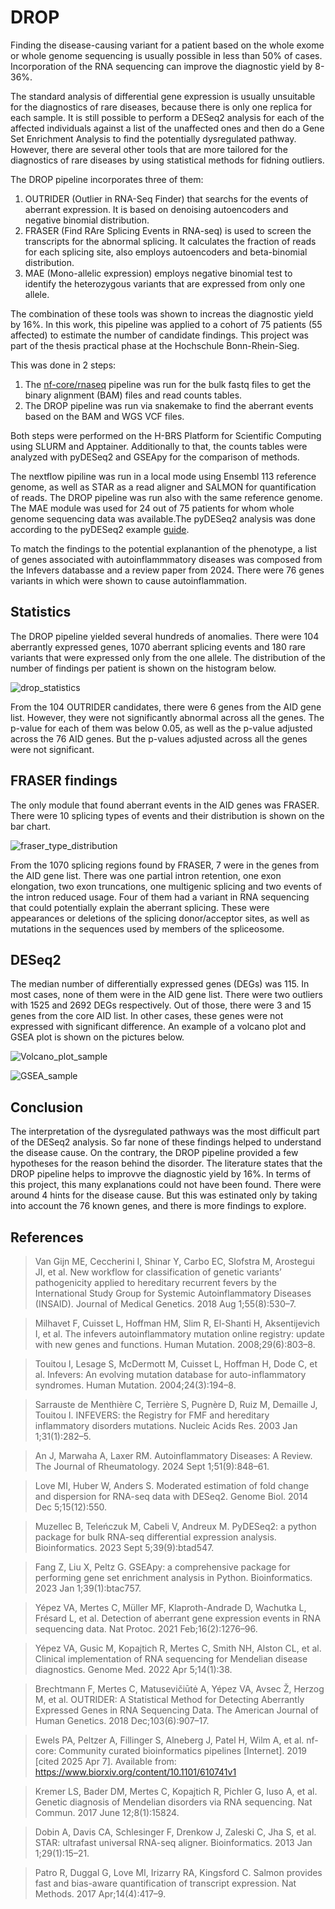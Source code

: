 # DROP

Finding the disease-causing variant for a patient based on the whole exome or whole genome sequencing is usually possible in less than 50% of cases. Incorporation of the RNA sequencing can improve the diagnostic yield by 8-36%. 

The standard analysis of differential gene expression is usually unsuitable for the diagnostics of rare diseases, because there is only one replica for each sample. It is still possible to perform a DESeq2 analysis for each of the affected individuals against a list of the unaffected ones and then do a Gene Set Enrichment Analysis to find the potentially dysregulated pathway. However, there are several other tools that are more tailored for the diagnostics of rare diseases by using statistical methods for fidning outliers.

The DROP pipeline incorporates three of them:
1. OUTRIDER (Outlier in RNA-Seq Finder) that searchs for the events of aberrant expression. It is based on denoising autoencoders and negative binomial distribution.
2. FRASER (Find RAre Splicing Events in RNA-seq) is used to screen the transcripts for the abnormal splicing. It calculates the fraction of reads for each splicing site, also employs autoencoders and beta-binomial distribution.
3. MAE (Mono-allelic expression) employs negative binomial test to identify the heterozygous variants that are expressed from only one allele.

The combination of these tools was shown to increas the diagnostic yield by 16%. In this work, this pipeline was applied to a cohort of 75 patients (55 affected) to estimate the number of candidate findings. This project was part of the thesis practical phase at the Hochschule Bonn-Rhein-Sieg.

This was done in 2 steps:
1. The [nf-core/rnaseq](https://nf-co.re/rnaseq/3.14.0/) pipeline was run for the bulk fastq files to get the binary alignment (BAM) files and read counts tables.
2. The DROP pipeline was run via snakemake to find the aberrant events based on the BAM and WGS VCF files.

Both steps were performed on the H-BRS Platform for Scientific Computing using SLURM and Apptainer. Additionally to that, the counts tables were analyzed with pyDESeq2 and GSEApy for the comparison of methods.

The nextflow pipiline was run in a local mode using Ensembl 113 reference genome, as well as STAR as a read aligner and SALMON for quantification of reads. The DROP pipeline was run also with the same reference genome. The MAE module was used for 24 out of 75 patients for whom whole genome sequencing data was available.The pyDESeq2 analysis was done according to the pyDESeq2 example [guide](https://github.com/mousepixels/sanbomics_scripts/blob/main/PyDeseq2_DE_tutorial.ipynb).

To match the findings to the potential explanantion of the phenotype, a list of genes associated with autoinflammmatory diseases was composed from the Infevers databasse and a review paper from 2024. There were 76 genes variants in which were shown to cause autoinflammation. 

## Statistics

The DROP pipeline yielded several hundreds of anomalies. There were 104 aberrantly expressed genes, 1070 aberrant splicing events and 180 rare variants that were expressed only from the one allele. The distribution of the number of findings per patient is shown on the histogram below.

![drop_statistics](figures/drop_statistics.png)

From the 104 OUTRIDER candidates, there were 6 genes from the AID gene list. However, they were not significantly abnormal across all the genes. The p-value for each of them was below 0.05, as well as the p-value adjusted across the 76 AID genes. But the p-values adjusted across all the genes were not significant.

## FRASER findings

The only module that found aberrant events in the AID genes was FRASER. There were 10 splicing types of events and their distribution is shown on the bar chart.

![fraser_type_distribution](figures/fraser_type_distribution.png)

From the 1070 splicing regions found by FRASER, 7 were in the genes from the AID gene list. There was one partial intron retention, one exon elongation, two exon truncations, one multigenic splicing and two events of the intron reduced usage. Four of them had a variant in RNA sequencing that could potentially explain the aberrant splicing. These were appearances or deletions of the splicing donor/acceptor sites, as well as mutations in the sequences used by members of the spliceosome.

## DESeq2

The median number of differentially expressed genes (DEGs) was 115. In most cases, none of them were in the AID gene list. There were two outliers with 1525 and 2692 DEGs respectively. Out of those, there were 3 and 15 genes from the core AID list. In other cases, these genes were not expressed with significant difference. An example of a volcano plot and GSEA plot is shown on the pictures below.

![Volcano_plot_sample](figures/Volcano_plot_sample.png)

![GSEA_sample](figures/GSEA_sample.png)

## Conclusion

The interpretation of the dysregulated pathways was the most difficult part of the DESeq2 analysis. So far none of these findings helped to understand the disease cause. On the contrary, the DROP pipeline provided a few hypotheses for the reason behind the disorder. The literature states that the DROP pipeline helps to improvve the diagnostic yield by 16%. In terms of this project, this many explanations could not have been found. There were around 4 hints for the disease cause. But this was estinated only by taking into account the 76 known genes, and there is more findings to explore.

## References

> Van Gijn ME, Ceccherini I, Shinar Y, Carbo EC, Slofstra M, Arostegui JI, et al. New workflow for classification of genetic variants’ pathogenicity applied to hereditary recurrent fevers by the International Study Group for Systemic Autoinflammatory Diseases (INSAID). Journal of Medical Genetics. 2018 Aug 1;55(8):530–7. 

> Milhavet F, Cuisset L, Hoffman HM, Slim R, El-Shanti H, Aksentijevich I, et al. The infevers autoinflammatory mutation online registry: update with new genes and functions. Human Mutation. 2008;29(6):803–8.

> Touitou I, Lesage S, McDermott M, Cuisset L, Hoffman H, Dode C, et al. Infevers: An evolving mutation database for auto-inflammatory syndromes. Human Mutation. 2004;24(3):194–8.

> Sarrauste de Menthière C, Terrière S, Pugnère D, Ruiz M, Demaille J, Touitou I. INFEVERS: the Registry for FMF and hereditary inflammatory disorders mutations. Nucleic Acids Res. 2003 Jan 1;31(1):282–5. 

> An J, Marwaha A, Laxer RM. Autoinflammatory Diseases: A Review. The Journal of Rheumatology. 2024 Sept 1;51(9):848–61.

> Love MI, Huber W, Anders S. Moderated estimation of fold change and dispersion for RNA-seq data with DESeq2. Genome Biol. 2014 Dec 5;15(12):550.

> Muzellec B, Teleńczuk M, Cabeli V, Andreux M. PyDESeq2: a python package for bulk RNA-seq differential expression analysis. Bioinformatics. 2023 Sept 5;39(9):btad547.

> Fang Z, Liu X, Peltz G. GSEApy: a comprehensive package for performing gene set enrichment analysis in Python. Bioinformatics. 2023 Jan 1;39(1):btac757.

> Yépez VA, Mertes C, Müller MF, Klaproth-Andrade D, Wachutka L, Frésard L, et al. Detection of aberrant gene expression events in RNA sequencing data. Nat Protoc. 2021 Feb;16(2):1276–96. 

> Yépez VA, Gusic M, Kopajtich R, Mertes C, Smith NH, Alston CL, et al. Clinical implementation of RNA sequencing for Mendelian disease diagnostics. Genome Med. 2022 Apr 5;14(1):38. 

> Brechtmann F, Mertes C, Matusevičiūtė A, Yépez VA, Avsec Ž, Herzog M, et al. OUTRIDER: A Statistical Method for Detecting Aberrantly Expressed Genes in RNA Sequencing Data. The American Journal of Human Genetics. 2018 Dec;103(6):907–17. 

> Ewels PA, Peltzer A, Fillinger S, Alneberg J, Patel H, Wilm A, et al. nf-core: Community curated bioinformatics pipelines [Internet]. 2019 [cited 2025 Apr 7]. Available from: https://www.biorxiv.org/content/10.1101/610741v1

> Kremer LS, Bader DM, Mertes C, Kopajtich R, Pichler G, Iuso A, et al. Genetic diagnosis of Mendelian disorders via RNA sequencing. Nat Commun. 2017 June 12;8(1):15824.

> Dobin A, Davis CA, Schlesinger F, Drenkow J, Zaleski C, Jha S, et al. STAR: ultrafast universal RNA-seq aligner. Bioinformatics. 2013 Jan 1;29(1):15–21. 

> Patro R, Duggal G, Love MI, Irizarry RA, Kingsford C. Salmon provides fast and bias-aware quantification of transcript expression. Nat Methods. 2017 Apr;14(4):417–9.